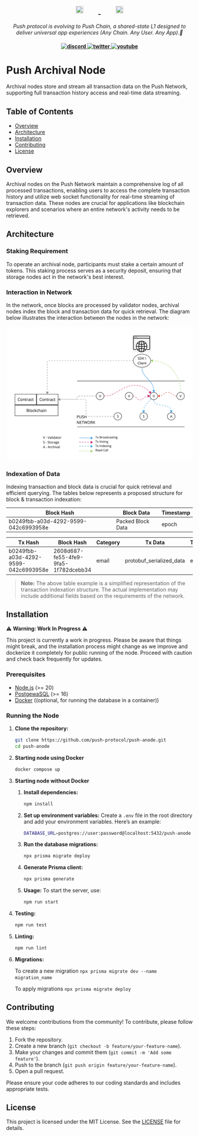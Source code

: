 <h1 align="center">
    <a href="https://push.org/#gh-light-mode-only">
    <img width='20%' height='10%' src="https://res.cloudinary.com/drdjegqln/image/upload/v1686227557/Push-Logo-Standard-Dark_xap7z5.png">
    </a>
    <a href="https://push.org/#gh-dark-mode-only">
    <img width='20%' height='10%' src="https://res.cloudinary.com/drdjegqln/image/upload/v1686227558/Push-Logo-Standard-White_dlvapc.png">
    </a>
</h1>

<p align="center">
  <i align="center">Push protocol is evolving to Push Chain, a shared-state L1 designed to deliver universal app experiences (Any Chain. Any User. Any App).🚀</i>
</p>

<h4 align="center">

  <a href="https://discord.com/invite/pushprotocol">
    <img src="https://img.shields.io/badge/discord-7289da.svg?style=flat-square" alt="discord">
  </a>
  <a href="https://twitter.com/pushprotocol">
    <img src="https://img.shields.io/badge/twitter-18a1d6.svg?style=flat-square" alt="twitter">
  </a>
  <a href="https://www.youtube.com/@pushprotocol">
    <img src="https://img.shields.io/badge/youtube-d95652.svg?style=flat-square&" alt="youtube">
  </a>
</h4>

# Push Archival Node

Archival nodes store and stream all transaction data on the Push Network, supporting full transaction history access and real-time data streaming.

## Table of Contents

- [Overview](#overview)
- [Architecture](#architecture)
- [Installation](#installation)
- [Contributing](#contributing)
- [License](#license)

## Overview

Archival nodes on the Push Network maintain a comprehensive log of all processed transactions, enabling users to access the complete transaction history and utilize web socket functionality for real-time streaming of transaction data. These nodes are crucial for applications like blockchain explorers and scenarios where an entire network's activity needs to be retrieved.

## Architecture

### Staking Requirement

To operate an archival node, participants must stake a certain amount of tokens. This staking process serves as a security deposit, ensuring that storage nodes act in the network's best interest.

### Interaction in Network

In the network, once blocks are processed by validator nodes, archival nodes index the block and transaction data for quick retrieval. The diagram below illustrates the interaction between the nodes in the network:

![Network Interaction](assets/nodeInteraction.jpg)

### Indexation of Data

Indexing transaction and block data is crucial for quick retrieval and efficient querying. The tables below represents a proposed structure for block & transaction indexation:

| Block Hash                           | Block Data        | Timestamp |
| ------------------------------------ | ----------------- | --------- |
| b0249fbb-a03d-4292-9599-042c6993958e | Packed Block Data | epoch     |

| Tx Hash                              | Block Hash                           | Category | Tx Data                  | Timestamp |
| ------------------------------------ | ------------------------------------ | -------- | ------------------------ | --------- |
| b0249fbb-a03d-4292-9599-042c6993958e | 2608d687-fe55-4fe9-9fa5-1f782dcebb34 | email    | protobuf_serialized_data | epoch     |

> **Note:** The above table example is a simplified representation of the transaction indexation structure. The actual implementation may include additional fields based on the requirements of the network.

## Installation

⚠️ **Warning: Work In Progress** ⚠️

This project is currently a work in progress. Please be aware that things might break, and the installation process might change as we improve and dockerize it completely for public running of the node. Proceed with caution and check back frequently for updates.

### Prerequisites

- [Node.js](https://nodejs.org/) (>= 20)
- [PostgewaSQL](https://www.postgresql.org/) (>= 16)
- [Docker](https://www.docker.com/) ((optional, for running the database in a container))

### Running the Node

1. **Clone the repository:**

   ```bash
   git clone https://github.com/push-protocol/push-anode.git
   cd push-anode

   ```

2. **Starting node using Docker**

   ```bash
   docker compose up
   ```

3. **Starting node without Docker**

   1. **Install dependencies:**

      ```bash
      npm install

      ```

   2. **Set up environment variables:**
      Create a `.env` file in the root directory and add your environment variables. Here’s an example:

      ```bash
      DATABASE_URL=postgres://user:password@localhost:5432/push-anode

      ```

   3. **Run the database migrations:**

      ```bash
      npx prisma migrate deploy

      ```

   4. **Generate Prisma client:**

      ```bash
      npx prisma generate

      ```

   5. **Usage:**
      To start the server, use:

      ```bash
      npm run start

      ```

4. **Testing:**

   ```bash
   npm run test
   ```

5. **Linting:**

   ```bash
   npm run lint
   ```

6. **Migrations:**

   To create a new migration
   `npx prisma migrate dev --name migration_name`

   To apply migrations
   `npx prisma migrate deploy`

## Contributing

We welcome contributions from the community! To contribute, please follow these steps:

1. Fork the repository.
2. Create a new branch (`git checkout -b feature/your-feature-name`).
3. Make your changes and commit them (`git commit -m 'Add some feature'`).
4. Push to the branch (`git push origin feature/your-feature-name`).
5. Open a pull request.

Please ensure your code adheres to our coding standards and includes appropriate tests.

## License

This project is licensed under the MIT License. See the [LICENSE](LICENSE) file for details.
